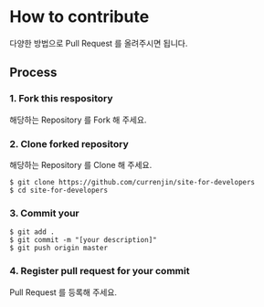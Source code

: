 # How to contribute

다양한 방법으로 Pull Request 를 올려주시면 됩니다.

## Process

### 1. Fork this respository

해당하는 Repository 를 Fork 해 주세요.

### 2. Clone forked repository

해당하는 Repository 를 Clone 해 주세요.

```
$ git clone https://github.com/currenjin/site-for-developers
$ cd site-for-developers
```

### 3. Commit your
```
$ git add .
$ git commit -m "[your description]"
$ git push origin master
```

### 4. Register pull request for your commit
Pull Request 를 등록해 주세요.